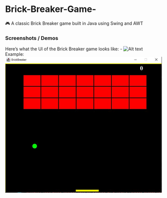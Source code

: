 # Brick-Breaker-Game-
🎮 A classic Brick Breaker game built in Java using Swing and AWT
### Screenshots / Demos
Here’s what the UI of the Brick Breaker game looks like: - ![Alt text](https://github.com/username/repo/assets/image.png)
Example: ![Dashboard Preview](https://github.com/tarunjyoti12/Brick-Breaker-Game-/blob/main/Snapshot%20of%20BB%20Game%20.JPG)
